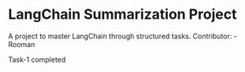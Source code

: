 # LangChain Summarization Project
A project to master LangChain through structured tasks.
Contributor: - Rooman

Task-1 completed 


